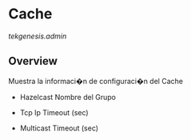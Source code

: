 # Cache

_tekgenesis.admin_

## Overview

Muestra la informaci�n de configuraci�n del Cache

* Hazelcast Nombre del Grupo

* Tcp Ip Timeout (sec)

* Multicast Timeout (sec)

